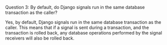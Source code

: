 Question 3: By default, do Django signals run in the same database transaction as the caller?

Yes, by default, Django signals run in the same database transaction as the caller. This means that if a signal is sent during a transaction, and the transaction is rolled back, any database operations performed by the signal receivers will also be rolled back.
